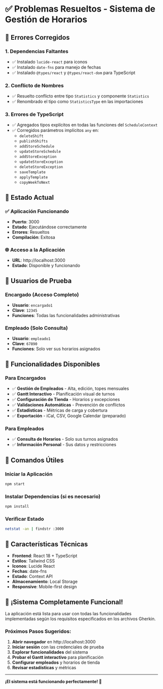 # ✅ Problemas Resueltos - Sistema de Gestión de Horarios

## 🔧 Errores Corregidos

### 1. **Dependencias Faltantes**
- ✅ Instalado `lucide-react` para iconos
- ✅ Instalado `date-fns` para manejo de fechas
- ✅ Instalado `@types/react` y `@types/react-dom` para TypeScript

### 2. **Conflicto de Nombres**
- ✅ Resuelto conflicto entre tipo `Statistics` y componente `Statistics`
- ✅ Renombrado el tipo como `StatisticsType` en las importaciones

### 3. **Errores de TypeScript**
- ✅ Agregados tipos explícitos en todas las funciones del `ScheduleContext`
- ✅ Corregidos parámetros implícitos `any` en:
  - `deleteShift`
  - `publishShifts`
  - `addStoreSchedule`
  - `updateStoreSchedule`
  - `addStoreException`
  - `updateStoreException`
  - `deleteStoreException`
  - `saveTemplate`
  - `applyTemplate`
  - `copyWeekToNext`

## 🚀 Estado Actual

### ✅ **Aplicación Funcionando**
- **Puerto**: 3000
- **Estado**: Ejecutándose correctamente
- **Errores**: Resueltos
- **Compilación**: Exitosa

### 🌐 **Acceso a la Aplicación**
- **URL**: http://localhost:3000
- **Estado**: Disponible y funcionando

## 👤 **Usuarios de Prueba**

### Encargado (Acceso Completo)
- **Usuario**: `encargado1`
- **Clave**: `12345`
- **Funciones**: Todas las funcionalidades administrativas

### Empleado (Solo Consulta)
- **Usuario**: `empleado1`
- **Clave**: `67890`
- **Funciones**: Solo ver sus horarios asignados

## 🎯 **Funcionalidades Disponibles**

### Para Encargados
- ✅ **Gestión de Empleados** - Alta, edición, topes mensuales
- ✅ **Gantt Interactivo** - Planificación visual de turnos
- ✅ **Configuración de Tienda** - Horarios y excepciones
- ✅ **Validaciones Automáticas** - Prevención de conflictos
- ✅ **Estadísticas** - Métricas de carga y cobertura
- ✅ **Exportación** - iCal, CSV, Google Calendar (preparado)

### Para Empleados
- ✅ **Consulta de Horarios** - Solo sus turnos asignados
- ✅ **Información Personal** - Sus datos y restricciones

## 🔧 **Comandos Útiles**

### Iniciar la Aplicación
```bash
npm start
```

### Instalar Dependencias (si es necesario)
```bash
npm install
```

### Verificar Estado
```bash
netstat -an | findstr :3000
```

## 📱 **Características Técnicas**

- **Frontend**: React 18 + TypeScript
- **Estilos**: Tailwind CSS
- **Iconos**: Lucide React
- **Fechas**: date-fns
- **Estado**: Context API
- **Almacenamiento**: Local Storage
- **Responsive**: Mobile-first design

## 🎉 **¡Sistema Completamente Funcional!**

La aplicación está lista para usar con todas las funcionalidades implementadas según los requisitos especificados en los archivos Gherkin.

### Próximos Pasos Sugeridos:
1. **Abrir navegador** en http://localhost:3000
2. **Iniciar sesión** con las credenciales de prueba
3. **Explorar funcionalidades** del sistema
4. **Probar el Gantt interactivo** para planificación
5. **Configurar empleados** y horarios de tienda
6. **Revisar estadísticas** y métricas

---

**¡El sistema está funcionando perfectamente! 🚀**

